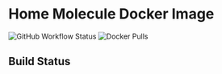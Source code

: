 # Home Molecule Docker Image

![GitHub Workflow Status](https://img.shields.io/github/workflow/status/pipseed/docker-bionic-ansible/Build/) ![Docker Pulls](https://img.shields.io/docker/pulls/pipseed/docker-bionic-ansible)


## Build Status



